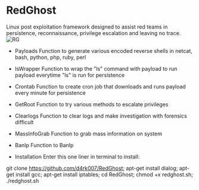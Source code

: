 # RedGhost
Linux post exploitation framework designed to assist red teams in persistence, reconnaissance, privilege escalation and leaving no trace. 
![RG](https://user-images.githubusercontent.com/44454186/60386498-f5b2b100-9a84-11e9-92f7-e05ed9021065.PNG)
- Payloads
Function to generate various encoded reverse shells in
netcat, bash, python, php, ruby, perl
- lsWrapper 
Function to wrap the "ls" command with payload to run payload everytime "ls" is run for persistence 
- Crontab
Function to create cron job that downloads and runs payload every minute for persistence
- GetRoot
Function to try various methods to escalate privileges
- Clearlogs
Function to clear logs and make investigation with forensics difficult
- MassInfoGrab
Function to grab mass information on system
- BanIp
Function to BanIp

- Installation
Enter this one liner in terminal to install:

git clone https://github.com/d4rk007/RedGhost; apt-get install dialog; apt-get install gcc; apt-get install iptables; cd RedGhost; chmod +x redghost.sh; ./redghost.sh
